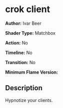# crok client

**Author:** Ivar Beer

**Shader Type:** Matchbox

**Action:** No

**Timeline:** No

**Transition:** No

**Minimum Flame Version:** 


## Description
Hypnotize your clients.

